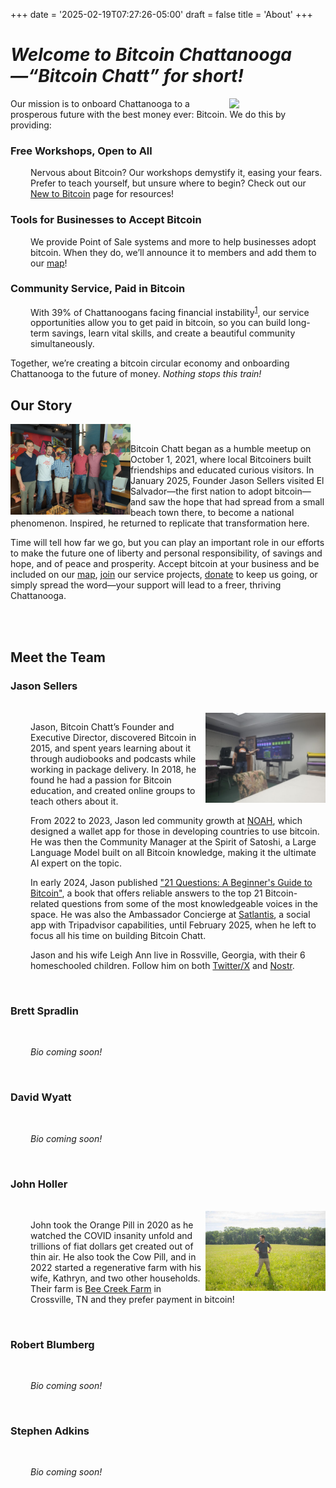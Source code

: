 +++
date = '2025-02-19T07:27:26-05:00'
draft = false
title = 'About'
+++

<div class="article">

# *Welcome to Bitcoin Chattanooga—“Bitcoin Chatt” for short!*

<img class="desktop-only" src="/images/Logos/Bitcoin%20Chatt%20Avatar.png" style="width:16dvw;float:right;">

Our mission is to onboard Chattanooga to a prosperous future with the best money ever: Bitcoin. We do this by providing:  

### Free Workshops, Open to All

<p style="margin-left: 2rem;">Nervous about Bitcoin? Our workshops demystify it, easing your fears. Prefer to teach yourself, but unsure where to begin? Check out our <a href="/new-to-bitcoin">New to Bitcoin</a> page for resources!</p>

### Tools for Businesses to Accept Bitcoin

<p style="margin-left: 2rem;">We provide Point of Sale systems and more to help businesses adopt bitcoin. When they do, we’ll announce it to members and add them to our <a href="/map">map</a>!</p>

### Community Service, Paid in Bitcoin

<p style="margin-left: 2rem;">With 39% of Chattanoogans facing financial instability<sup><a target="_blank" href="https://unitedwaycha.org/financial-stability-and-our-greater-chattanooga-community/">1</a></sup>, our service opportunities allow you to get paid in bitcoin, so you can build long-term savings, learn vital skills, and create a beautiful community simultaneously.</p>

Together, we’re creating a bitcoin circular economy and onboarding Chattanooga to the future of money. *Nothing stops this train!*

## Our Story

<img src="./Bitcoin-Chatt-at-Moxy-April-2022.jpeg" style="width:20dvw;float:left;">

<br>

Bitcoin Chatt began as a humble meetup on October 1, 2021, where local Bitcoiners built friendships and educated curious visitors. In January 2025, Founder Jason Sellers visited El Salvador—the first nation to adopt bitcoin—and saw the hope that had spread from a small beach town there, to become a national phenomenon. Inspired, he returned to replicate that transformation here.

Time will tell how far we go, but you can play an important role in our efforts to make the future one of liberty and personal responsibility, of savings and hope, and of peace and prosperity. Accept bitcoin at your business and be included on our [map](/map), [join](/join) our service projects, [donate](/donate) to keep us going, or simply spread the word—your support will lead to a freer, thriving Chattanooga.

<br>

<br>

## Meet the Team

### Jason Sellers

<br>

<img src="./Jason%20at%20CHEA%20Workshop.jpg" style="width:20dvw;float:right;">

<p style="margin-left: 2rem;">Jason, Bitcoin Chatt’s Founder and Executive Director, discovered Bitcoin in 2015, and spent years learning about it through audiobooks and podcasts while working in package delivery. In 2018, he found he had a passion for Bitcoin education, and created online groups to teach others about it.</p>

<p style="margin-left: 2rem;">From 2022 to 2023, Jason led community growth at <a href="https://www.noah.com/">NOAH</a>, which designed a wallet app for those in developing countries to use bitcoin. He was then the Community Manager at the Spirit of Satoshi, a Large Language Model built on all Bitcoin knowledge, making it the ultimate AI expert on the topic.</p>

<p style="margin-left: 2rem;">In early 2024, Jason published <a href="https://a.co/d/0mcMtUC">"21 Questions: A Beginner's Guide to Bitcoin"</a>, a book that offers reliable answers to the top 21 Bitcoin-related questions from some of the most knowledgeable voices in the space. He was also the Ambassador Concierge at <a href="https://www.satlantis.io/">Satlantis</a>, a social app with Tripadvisor capabilities, until February 2025, when he left to focus all his time on building Bitcoin Chatt.</p>

<p style="margin-left: 2rem;">Jason and his wife Leigh Ann live in Rossville, Georgia, with their 6 homeschooled children. Follow him on both <a href="https://www.x.com/geekigai">Twitter/X</a> and <a href="https://njump.me/npub1693220pmp0a4c04a0p7hkz874vsxkyfrvtk2yk4zjyj3e4c0ugjs3r4j0c">Nostr</a>.</p>

<br>

### Brett Spradlin

<br>

<p style="margin-left: 2rem;"><i>Bio coming soon!</i></p>

<br>

### David Wyatt

<br>

<p style="margin-left: 2rem;"><i>Bio coming soon!</i></p>

<br>

### John Holler

<br>

<img src="./John Holler.png" style="width:20dvw;float:right;">

<p style="margin-left: 2rem;">John took the Orange Pill in 2020 as he watched the COVID insanity unfold and trillions of fiat dollars get created out of thin air. He also took the Cow Pill, and in 2022 started a regenerative farm with his wife, Kathryn, and two other households. Their farm is <a target="_blank" href="http://beecreektn.com/">Bee Creek Farm</a> in Crossville, TN and they prefer payment in bitcoin!</p>

<br>

### Robert Blumberg

<br>

<p style="margin-left: 2rem;"><i>Bio coming soon!</i></p>

<br>

### Stephen Adkins

<br>

<p style="margin-left: 2rem;"><i>Bio coming soon!</i></p>

</div>
